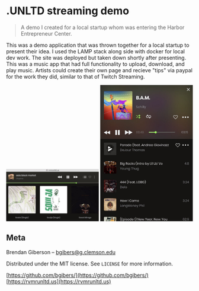# .UNLTD streaming demo
> A demo I created for a local startup whom was entering the Harbor Entrepreneur Center. 

This was a demo application that was thrown together for a local startup to present their idea. I used the LAMP stack along side with docker for local dev work. The site was deployed but taken down shortly after presenting. This was a music app that had full functionality to upload, download, and play music. Artists could create their own page and recieve "tips" via paypal for the work they did, similar to that of Twitch Streaming. 

<img src="rvmr1.png" width="250">
<img src="rvmr2.png" width="250">


## Meta

Brendan Giberson – bgibers@g.clemson.edu

Distributed under the MIT license. See ``LICENSE`` for more information.

[https://github.com/bgibers/](https://github.com/bgibers/)
[https://rvmrunltd.us](https://rvmrunltd.us)
